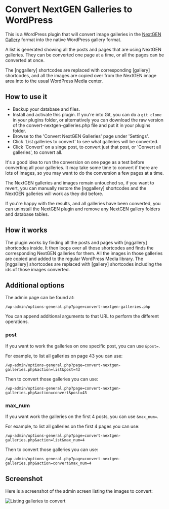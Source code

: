 # Convert NextGEN Galleries to WordPress

This is a WordPress plugin that will convert image galleries in the [NextGEN Gallery](http://wordpress.org/plugins/nextgen-gallery/) format into the native WordPress gallery format.

A list is generated showing all the posts and pages that are using NextGEN galleries. They can be converted one page at a time, or all the pages can be converted at once.

The [nggallery] shortcodes are replaced with corresponding [gallery] shortcodes, and all the images are copied over from the NextGEN image area into to the usual WordPress Media center.

## How to use it

* Backup your database and files.
* Install and activate this plugin. If you're into Git, you can do a `git clone` in your plugins folder, or alternatively you can download the raw version of the convert-nextgen-galleries.php file and put it in your plugins folder.
* Browse to the 'Convert NextGEN Galleries' page under 'Settings'.
* Click 'List galleries to convert' to see what galleries will be converted.
* Click 'Convert' on a singe post, to convert just that post, or 'Convert all galleries', to convert all.

It's a good idea to run the conversion on one page as a test before converting all your galleries. It may take some time to convert if there are lots of images, so you may want to do the conversion a few pages at a time. 

The NextGEN galleries and images remain untouched so, if you want to revert, you can manually restore the [nggallery] shortcodes and the NextGEN galleries will work as they did before.

If you're happy with the results, and all galleries have been converted, you can uninstall the NextGEN plugin and remove any NextGEN gallery folders and database tables.


## How it works

The plugin works by finding all the posts and pages with [nggallery] shortcodes inside. It then loops over all those shortcodes and finds the corresponding NextGEN galleries for them. All the images in those galleries are copied and added to the regular WordPress Media library. The [nggallery] shortcodes are replaced with [gallery] shortcodes including the ids of those images converted.


## Additional options

The admin page can be found at:

```
/wp-admin/options-general.php?page=convert-nextgen-galleries.php
```

You can append additional arguments to that URL to perform the different operations.

### post

If you want to work the galleries on one specific post, you can use `&post=`. 

For example, to list all galleries on page 43 you can use:

```/wp-admin/options-general.php?page=convert-nextgen-galleries.php&action=list&post=43```

Then to convert those galleries you can use: 

```/wp-admin/options-general.php?page=convert-nextgen-galleries.php&action=convert&post=43```

### max_num

If you want work the galleries on the first 4 posts, you can use `&max_num=`. 

For example, to list all galleries on the first 4 pages you can use:

```/wp-admin/options-general.php?page=convert-nextgen-galleries.php&action=list&max_num=4```

Then to convert those galleries you can use: 

```/wp-admin/options-general.php?page=convert-nextgen-galleries.php&action=convert&max_num=4```


## Screenshot

Here is a screenshot of the admin screen listing the images to convert:

![Listing galleries to convert](https://raw.github.com/stefansenk/convert-nextgen-galleries/master/screenshot-listing-galleries.png)

